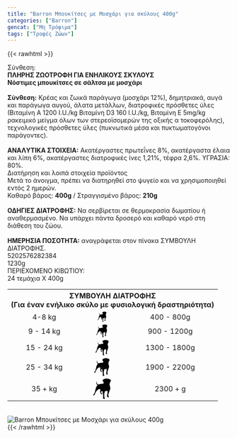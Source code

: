```yaml
---
title: "Barron Μπουκίτσες με Μοσχάρι για σκύλους 400g"
categories: ["Barron"]
gencat: ["Μη Τρόφιμα"]
tags: ["Τροφές Ζώων"]
---
```

{{< rawhtml >}}

<div class="sload35"><div class="product"><div id="sistatika">Σύνθεση:</div><div class="alltext"><strong>ΠΛΗΡΗΣ ΖΩΟΤΡΟΦΗ ΓΙΑ ΕΝΗΛΙΚΟΥΣ ΣΚΥΛΟΥΣ</strong><br><strong>Νόστιμες μπουκίτσες σε σάλτσα με μοσχάρι</strong><br><br><b>Σύνθεση:</b> Κρέας και ζωικά παράγωγα (μοσχάρι 12%), δημητριακά, αυγά και παράγωγα αυγού, άλατα μετάλλων, διατροφικές πρόσθετες ύλες (Βιταμίνη Α 1200 I.U./kg Βιταμίνη D3 160 I.U./kg, Βιταμίνη Ε 5mg/kg ρακειμικό μείγμα όλων των στερεοϊσομερών της οξικής α τοκοφερόλης), τεχνολογικές πρόσθετες ύλες (πυκνωτικά μέσα και πυκτωματογόνοι παράγοντες).<br><br><strong>ΑΝΑΛYTIKA ΣΤΟΙΧΕΙΑ:</strong> Ακατέργαστες πρωτεΐνες 8%, ακατέργαστα έλαια και λίπη 6%, ακατέργαστες διατροφικές ίνες 1,21%, τέφρα 2,6%. ΥΓΡΑΣΙΑ: 80%.</div><div id="loipa">Διατήρηση και λοιπά στοιχεία προϊόντος</div><div class="alltext">Μετά το άνοιγμα, πρέπει να διατηρηθεί στο ψυγείο και να χρησιμοποιηθεί εντός 2 ημερών.<br>Καθαρό βάρος: <b>400g</b> / Στραγγισμένο βάρος: <b>210g</b><br><br><b>ΟΔΗΓΙΕΣ ΔΙΑΤΡΟΦΗΣ:</b> Να σερβίρεται σε θερμοκρασία δωματίου ή αναθερμασμένο. Να υπάρχει πάντα δροσερό και καθαρό νερό στη διάθεση του ζώου.<br><br><b>ΗΜΕΡΗΣΙΑ ΠΟΣΟΤΗΤΑ:</b> αναγράφεται στον πίνακα ΣΥΜΒΟΥΛΗ ΔΙΑΤΡΟΦΗΣ.</div><div id="barcode"><div id="barimage1"></div><span id="bartext">5202576282384</span></div><div id="varos"><div id="varosimage1"></div><span id="varostext">1230g</span></div><div id="kivotio">ΠΕΡΙΕΧΟΜΕΝΟ ΚΙΒΩΤΙΟΥ:<br>24 τεμάχια Χ 400g</div><table id="diatable" style="text-align:center;min-width:100%"><tbody><tr><th colspan="3">ΣΥΜΒΟΥΛΗ ΔΙΑΤΡΟΦΗΣ<br>(Για έναν ενήλικο σκύλο με φυσιολογική δραστηριότητα)</th></tr><tr><td class="texr">4-8 kg</td><td class="texr"><svg style="width:20px" viewBox="0 0 78 90"><title>Asset 1</title><g id="Layer_2" data-name="Layer 2"><g id="Capa_1" data-name="Capa 1"><path id="Zynga" d="M61.09.35s6.19-.59,11,2.61a4.18,4.18,0,0,1,4.1,2.35C77.17,7,78.84,11,77.5,13.46,77.08,14,76.16,12,76.16,12s-.67,2.43-1.93,3.36a19.16,19.16,0,0,1-2.42,9.74A2.58,2.58,0,0,0,72,27c.25.67,3.61,12.51,3.44,16.46s-2.18,8.66-3.77,10.25a12.64,12.64,0,0,1-1.93,7.4,44.72,44.72,0,0,0-2.85,8.73c-.42,2.36-.58,4.88-.08,5.64s2.76,3.1,2.6,4.28-2.6,2.52-3.77,2.52-3.61-.76-4.19-2.35a12,12,0,0,1-.25-6c.42-1.6,3.27-13.27,1.59-20.16-4.1,1.85-11,1.76-11,1.76a66,66,0,0,1-2.6,9.66c-.5.84-.41,6.56-.41,10.17A55,55,0,0,0,50,84.62s1.76,1.26,1.51,2.86S49.28,90,47.52,90s-4.1-1.34-4.1-3.53.33-7.14.16-10.75-.08-6-.67-8.24-2.26-8.23-2.42-12.85a2.4,2.4,0,0,1-1.18-.42s-2.76,3.19-4.69,5c.26,1.26.92,3.53.92,4s.51.93,1.35,1.26,3.43,1.77,3.34,3.19-3.35,1.69-6.19.43c-.67-.34-3.1-8.49-3.44-9.58S30,56.9,30.44,56,32,52,31.86,50.26s-3.43-4.54-5.61-4.54c-1.67,0-4.23,2.57-6.11,4-2.26,1.76-4.86,4.45-5.53,4.87s-5.94,10-6.95,12.77C7.24,68.49,6.41,74,2,73.79c-2-.17-3.85-2.36,1.84-6.31,1.45-3.34,3.46-6.8,3.58-7.5a161.88,161.88,0,0,1,4.15-17.51c2.51-8.2,6.21-12.1,6.9-12.67s.88-.69.32-1-6.53-5.42-5.4-16.26c.19-1.26.75-.94,1.13,2s2.7,9.7,7.85,11.84c.5.19,4.21-2.64,23.11-4,.13-3.34.63-6.87.63-6.87a4.49,4.49,0,0,1-1.51-3c-.63,1-1,1.26-1.82,1.13s-.75-4-.56-6.8,3.39-4,4.58-4.1A6.77,6.77,0,0,1,50,2S52.92-1,61.09.35Z"></path></g></g></svg></td><td class="texr">400 - 800g</td></tr><tr><td class="texr">9 - 14 kg</td><td class="texr"><svg style="width:25px" viewBox="0 0 78 90"><title>Asset 1</title><g id="Layer_2" data-name="Layer 2"><g id="Capa_1" data-name="Capa 1"><path id="Zynga" d="M61.09.35s6.19-.59,11,2.61a4.18,4.18,0,0,1,4.1,2.35C77.17,7,78.84,11,77.5,13.46,77.08,14,76.16,12,76.16,12s-.67,2.43-1.93,3.36a19.16,19.16,0,0,1-2.42,9.74A2.58,2.58,0,0,0,72,27c.25.67,3.61,12.51,3.44,16.46s-2.18,8.66-3.77,10.25a12.64,12.64,0,0,1-1.93,7.4,44.72,44.72,0,0,0-2.85,8.73c-.42,2.36-.58,4.88-.08,5.64s2.76,3.1,2.6,4.28-2.6,2.52-3.77,2.52-3.61-.76-4.19-2.35a12,12,0,0,1-.25-6c.42-1.6,3.27-13.27,1.59-20.16-4.1,1.85-11,1.76-11,1.76a66,66,0,0,1-2.6,9.66c-.5.84-.41,6.56-.41,10.17A55,55,0,0,0,50,84.62s1.76,1.26,1.51,2.86S49.28,90,47.52,90s-4.1-1.34-4.1-3.53.33-7.14.16-10.75-.08-6-.67-8.24-2.26-8.23-2.42-12.85a2.4,2.4,0,0,1-1.18-.42s-2.76,3.19-4.69,5c.26,1.26.92,3.53.92,4s.51.93,1.35,1.26,3.43,1.77,3.34,3.19-3.35,1.69-6.19.43c-.67-.34-3.1-8.49-3.44-9.58S30,56.9,30.44,56,32,52,31.86,50.26s-3.43-4.54-5.61-4.54c-1.67,0-4.23,2.57-6.11,4-2.26,1.76-4.86,4.45-5.53,4.87s-5.94,10-6.95,12.77C7.24,68.49,6.41,74,2,73.79c-2-.17-3.85-2.36,1.84-6.31,1.45-3.34,3.46-6.8,3.58-7.5a161.88,161.88,0,0,1,4.15-17.51c2.51-8.2,6.21-12.1,6.9-12.67s.88-.69.32-1-6.53-5.42-5.4-16.26c.19-1.26.75-.94,1.13,2s2.7,9.7,7.85,11.84c.5.19,4.21-2.64,23.11-4,.13-3.34.63-6.87.63-6.87a4.49,4.49,0,0,1-1.51-3c-.63,1-1,1.26-1.82,1.13s-.75-4-.56-6.8,3.39-4,4.58-4.1A6.77,6.77,0,0,1,50,2S52.92-1,61.09.35Z"></path></g></g></svg></td><td class="texr">900 - 1200g</td></tr><tr><td class="texr">15 - 24 kg</td><td class="texr"><svg style="width:30px" viewBox="0 0 78 90"><title>Asset 1</title><g id="Layer_2" data-name="Layer 2"><g id="Capa_1" data-name="Capa 1"><path id="Zynga" d="M61.09.35s6.19-.59,11,2.61a4.18,4.18,0,0,1,4.1,2.35C77.17,7,78.84,11,77.5,13.46,77.08,14,76.16,12,76.16,12s-.67,2.43-1.93,3.36a19.16,19.16,0,0,1-2.42,9.74A2.58,2.58,0,0,0,72,27c.25.67,3.61,12.51,3.44,16.46s-2.18,8.66-3.77,10.25a12.64,12.64,0,0,1-1.93,7.4,44.72,44.72,0,0,0-2.85,8.73c-.42,2.36-.58,4.88-.08,5.64s2.76,3.1,2.6,4.28-2.6,2.52-3.77,2.52-3.61-.76-4.19-2.35a12,12,0,0,1-.25-6c.42-1.6,3.27-13.27,1.59-20.16-4.1,1.85-11,1.76-11,1.76a66,66,0,0,1-2.6,9.66c-.5.84-.41,6.56-.41,10.17A55,55,0,0,0,50,84.62s1.76,1.26,1.51,2.86S49.28,90,47.52,90s-4.1-1.34-4.1-3.53.33-7.14.16-10.75-.08-6-.67-8.24-2.26-8.23-2.42-12.85a2.4,2.4,0,0,1-1.18-.42s-2.76,3.19-4.69,5c.26,1.26.92,3.53.92,4s.51.93,1.35,1.26,3.43,1.77,3.34,3.19-3.35,1.69-6.19.43c-.67-.34-3.1-8.49-3.44-9.58S30,56.9,30.44,56,32,52,31.86,50.26s-3.43-4.54-5.61-4.54c-1.67,0-4.23,2.57-6.11,4-2.26,1.76-4.86,4.45-5.53,4.87s-5.94,10-6.95,12.77C7.24,68.49,6.41,74,2,73.79c-2-.17-3.85-2.36,1.84-6.31,1.45-3.34,3.46-6.8,3.58-7.5a161.88,161.88,0,0,1,4.15-17.51c2.51-8.2,6.21-12.1,6.9-12.67s.88-.69.32-1-6.53-5.42-5.4-16.26c.19-1.26.75-.94,1.13,2s2.7,9.7,7.85,11.84c.5.19,4.21-2.64,23.11-4,.13-3.34.63-6.87.63-6.87a4.49,4.49,0,0,1-1.51-3c-.63,1-1,1.26-1.82,1.13s-.75-4-.56-6.8,3.39-4,4.58-4.1A6.77,6.77,0,0,1,50,2S52.92-1,61.09.35Z"></path></g></g></svg></td><td class="texr">1300 - 1800g</td></tr><tr><td class="texr">25 - 34 kg</td><td class="texr"><svg style="width:35px" viewBox="0 0 78 90"><title>Asset 1</title><g id="Layer_2" data-name="Layer 2"><g id="Capa_1" data-name="Capa 1"><path id="Zynga" d="M61.09.35s6.19-.59,11,2.61a4.18,4.18,0,0,1,4.1,2.35C77.17,7,78.84,11,77.5,13.46,77.08,14,76.16,12,76.16,12s-.67,2.43-1.93,3.36a19.16,19.16,0,0,1-2.42,9.74A2.58,2.58,0,0,0,72,27c.25.67,3.61,12.51,3.44,16.46s-2.18,8.66-3.77,10.25a12.64,12.64,0,0,1-1.93,7.4,44.72,44.72,0,0,0-2.85,8.73c-.42,2.36-.58,4.88-.08,5.64s2.76,3.1,2.6,4.28-2.6,2.52-3.77,2.52-3.61-.76-4.19-2.35a12,12,0,0,1-.25-6c.42-1.6,3.27-13.27,1.59-20.16-4.1,1.85-11,1.76-11,1.76a66,66,0,0,1-2.6,9.66c-.5.84-.41,6.56-.41,10.17A55,55,0,0,0,50,84.62s1.76,1.26,1.51,2.86S49.28,90,47.52,90s-4.1-1.34-4.1-3.53.33-7.14.16-10.75-.08-6-.67-8.24-2.26-8.23-2.42-12.85a2.4,2.4,0,0,1-1.18-.42s-2.76,3.19-4.69,5c.26,1.26.92,3.53.92,4s.51.93,1.35,1.26,3.43,1.77,3.34,3.19-3.35,1.69-6.19.43c-.67-.34-3.1-8.49-3.44-9.58S30,56.9,30.44,56,32,52,31.86,50.26s-3.43-4.54-5.61-4.54c-1.67,0-4.23,2.57-6.11,4-2.26,1.76-4.86,4.45-5.53,4.87s-5.94,10-6.95,12.77C7.24,68.49,6.41,74,2,73.79c-2-.17-3.85-2.36,1.84-6.31,1.45-3.34,3.46-6.8,3.58-7.5a161.88,161.88,0,0,1,4.15-17.51c2.51-8.2,6.21-12.1,6.9-12.67s.88-.69.32-1-6.53-5.42-5.4-16.26c.19-1.26.75-.94,1.13,2s2.7,9.7,7.85,11.84c.5.19,4.21-2.64,23.11-4,.13-3.34.63-6.87.63-6.87a4.49,4.49,0,0,1-1.51-3c-.63,1-1,1.26-1.82,1.13s-.75-4-.56-6.8,3.39-4,4.58-4.1A6.77,6.77,0,0,1,50,2S52.92-1,61.09.35Z"></path></g></g></svg></td><td class="texr">1900 - 2200g</td></tr><tr><td class="texr">35 + kg</td><td class="texr"><svg style="width:40px" viewBox="0 0 78 90"><title>Asset 1</title><g id="Layer_2" data-name="Layer 2"><g id="Capa_1" data-name="Capa 1"><path id="Zynga" d="M61.09.35s6.19-.59,11,2.61a4.18,4.18,0,0,1,4.1,2.35C77.17,7,78.84,11,77.5,13.46,77.08,14,76.16,12,76.16,12s-.67,2.43-1.93,3.36a19.16,19.16,0,0,1-2.42,9.74A2.58,2.58,0,0,0,72,27c.25.67,3.61,12.51,3.44,16.46s-2.18,8.66-3.77,10.25a12.64,12.64,0,0,1-1.93,7.4,44.72,44.72,0,0,0-2.85,8.73c-.42,2.36-.58,4.88-.08,5.64s2.76,3.1,2.6,4.28-2.6,2.52-3.77,2.52-3.61-.76-4.19-2.35a12,12,0,0,1-.25-6c.42-1.6,3.27-13.27,1.59-20.16-4.1,1.85-11,1.76-11,1.76a66,66,0,0,1-2.6,9.66c-.5.84-.41,6.56-.41,10.17A55,55,0,0,0,50,84.62s1.76,1.26,1.51,2.86S49.28,90,47.52,90s-4.1-1.34-4.1-3.53.33-7.14.16-10.75-.08-6-.67-8.24-2.26-8.23-2.42-12.85a2.4,2.4,0,0,1-1.18-.42s-2.76,3.19-4.69,5c.26,1.26.92,3.53.92,4s.51.93,1.35,1.26,3.43,1.77,3.34,3.19-3.35,1.69-6.19.43c-.67-.34-3.1-8.49-3.44-9.58S30,56.9,30.44,56,32,52,31.86,50.26s-3.43-4.54-5.61-4.54c-1.67,0-4.23,2.57-6.11,4-2.26,1.76-4.86,4.45-5.53,4.87s-5.94,10-6.95,12.77C7.24,68.49,6.41,74,2,73.79c-2-.17-3.85-2.36,1.84-6.31,1.45-3.34,3.46-6.8,3.58-7.5a161.88,161.88,0,0,1,4.15-17.51c2.51-8.2,6.21-12.1,6.9-12.67s.88-.69.32-1-6.53-5.42-5.4-16.26c.19-1.26.75-.94,1.13,2s2.7,9.7,7.85,11.84c.5.19,4.21-2.64,23.11-4,.13-3.34.63-6.87.63-6.87a4.49,4.49,0,0,1-1.51-3c-.63,1-1,1.26-1.82,1.13s-.75-4-.56-6.8,3.39-4,4.58-4.1A6.77,6.77,0,0,1,50,2S52.92-1,61.09.35Z"></path></g></g></svg></td><td class="texr">2300 + g</td></tr></tbody></table><br><div class="pimg"><img alt="Barron Μπουκίτσες με Μοσχάρι για σκύλους 400g" title="Barron Μπουκίτσες με Μοσχάρι για σκύλους 400g" src="/media/images/barron-mpoukitses-me-mosxari-gia-skylous-400g.jpg"></div></div></div>
{{< /rawhtml >}}



